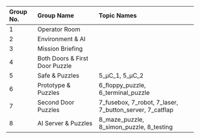| Group No. | Group Name                     | Topic Names                                             |
| :-------- | :----------------------------- | :------------------------------------------------------ |
| 1         | Operator Room                  |                                                         |
| 2         | Environment & AI               |                                                         |
| 3         | Mission Briefing               |                                                         |
| 4         | Both Doors & First Door Puzzle |                                                         |
| 5         | Safe & Puzzles                 | 5_μC_1, 5_μC_2                                          |
| 6         | Prototype & Puzzles            | 6_floppy_puzzle, 6_terminal_puzzle                      |
| 7         | Second Door Puzzles            | 7_fusebox, 7_robot, 7_laser, 7_button_server, 7_catflap |
| 8         | AI Server & Puzzles            | 8_maze_puzzle, 8_simon_puzzle, 8_testing                |
